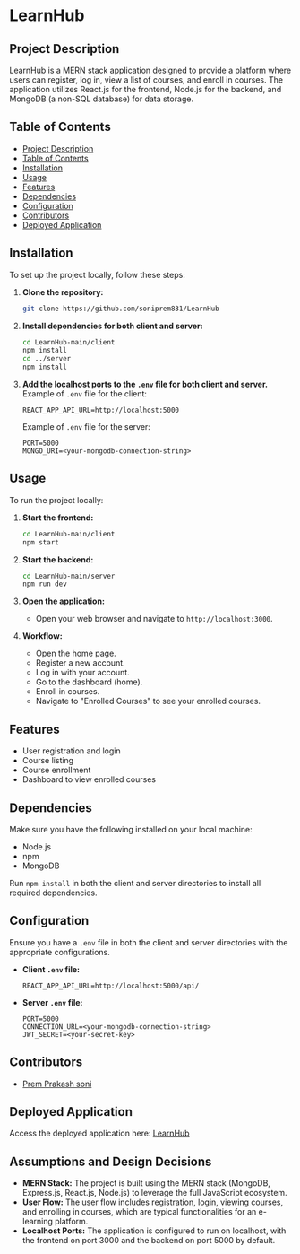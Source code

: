# LearnHub

## Project Description

LearnHub is a MERN stack application designed to provide a platform where users can register, log in, view a list of courses, and enroll in courses. The application utilizes React.js for the frontend, Node.js for the backend, and MongoDB (a non-SQL database) for data storage.

## Table of Contents

- [Project Description](#project-description)
- [Table of Contents](#table-of-contents)
- [Installation](#installation)
- [Usage](#usage)
- [Features](#features)
- [Dependencies](#dependencies)
- [Configuration](#configuration)
- [Contributors](#contributors)
- [Deployed Application](#deployed-application)

## Installation

To set up the project locally, follow these steps:

1. **Clone the repository:**
    ```bash
    git clone https://github.com/soniprem831/LearnHub
    ```

2. **Install dependencies for both client and server:**
    ```bash
    cd LearnHub-main/client
    npm install
    cd ../server
    npm install
    ```

3. **Add the localhost ports to the `.env` file for both client and server.**  
   Example of `.env` file for the client:
    ```
    REACT_APP_API_URL=http://localhost:5000
    ```
   Example of `.env` file for the server:
    ```
    PORT=5000
    MONGO_URI=<your-mongodb-connection-string>
    ```

## Usage

To run the project locally:

1. **Start the frontend:**
    ```bash
    cd LearnHub-main/client
    npm start
    ```

2. **Start the backend:**
    ```bash
    cd LearnHub-main/server
    npm run dev
    ```

3. **Open the application:**
    - Open your web browser and navigate to `http://localhost:3000`.

4. **Workflow:**
    - Open the home page.
    - Register a new account.
    - Log in with your account.
    - Go to the dashboard (home).
    - Enroll in courses.
    - Navigate to "Enrolled Courses" to see your enrolled courses.

## Features

- User registration and login
- Course listing
- Course enrollment
- Dashboard to view enrolled courses

## Dependencies

Make sure you have the following installed on your local machine:

- Node.js
- npm
- MongoDB

Run `npm install` in both the client and server directories to install all required dependencies.

## Configuration

Ensure you have a `.env` file in both the client and server directories with the appropriate configurations.

- **Client `.env` file:**
    ```
    REACT_APP_API_URL=http://localhost:5000/api/
    ```

- **Server `.env` file:**
    ```
    PORT=5000
    CONNECTION_URL=<your-mongodb-connection-string>
    JWT_SECRET=<your-secret-key>
    ```

## Contributors

- [Prem Prakash soni](https://www.linkedin.com/in/prem1308/)

## Deployed Application

Access the deployed application here: [LearnHub](https://learnhub-roan.vercel.app/)

## Assumptions and Design Decisions

- **MERN Stack:** The project is built using the MERN stack (MongoDB, Express.js, React.js, Node.js) to leverage the full JavaScript ecosystem.
- **User Flow:** The user flow includes registration, login, viewing courses, and enrolling in courses, which are typical functionalities for an e-learning platform.
- **Localhost Ports:** The application is configured to run on localhost, with the frontend on port 3000 and the backend on port 5000 by default.
